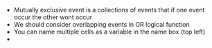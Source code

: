 - Mutually exclusive event is a collections of events that if one event occur the other wont occur
- We should consider overlapping events in OR logical function
- You can name multiple cells as a variable in the name box (top left)
- 